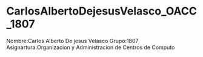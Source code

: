 # CarlosAlbertoDejesusVelasco_OACC_1807
Nombre:Carlos Alberto De jesus Velasco Grupo:1807 Asignartura:Organizacion y Administracion de Centros de Computo
